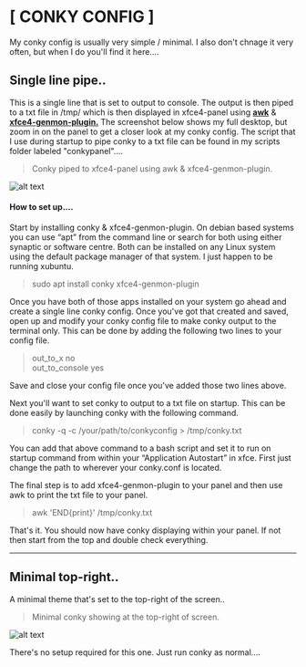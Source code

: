 # [ CONKY CONFIG ]

My conky config is usually very simple / minimal. I also don't chnage it very often, but when I do you'll find it here....

## Single line pipe..

This is a single line that is set to output to console. The output is then piped to a txt file in /tmp/ which is then displayed in xfce4-panel using [**awk**](https://linux.die.net/man/1/awk) & [**xfce4-genmon-plugin.**](https://goodies.xfce.org/projects/panel-plugins/xfce4-genmon-plugin) The screenshot below shows my full desktop, but zoom in on the panel to get a closer look at my conky config. The script that I use during startup to pipe conky to a txt file can be found in my scripts folder labeled "conkypanel"....

> Conky piped to xfce4-panel using awk & xfce4-genmon-plugin.

![alt text](http://i.imgur.com/AmfVWRi.png "Conky displayed inside xfce4-panel")

#### How to set up....  

Start by installing conky & xfce4-genmon-plugin. On debian based systems you can use “apt” from the command line or search for both using either synaptic or software centre. Both can be installed on any Linux system using the default package manager of that system. I just happen to be running xubuntu.

> sudo apt install conky xfce4-genmon-plugin

Once you have both of those apps installed on your system go ahead and create a single line conky config. Once you've got that created and saved, open up and modify your conky config file to make conky output to the terminal only. This can be done by adding the following two lines to your config file.

> out_to_x no  
> out_to_console yes  

Save and close your config file once you've added those two lines above.  

Next you'll want to set conky to output to a txt file on startup. This can be done easily by launching conky with the following command.

> conky -q -c /your/path/to/conkyconfig > /tmp/conky.txt

You can add that above command to a bash script and set it to run on startup command from within your “Application Autostart” in xfce. First just change the path to wherever your conky.conf is located.

The final step is to add xfce4-genmon-plugin to your panel and then use awk to print the txt file to your panel.

> awk 'END{print}' /tmp/conky.txt

That's it. You should now have conky displaying within your panel. If not then start from the top and double check everything.

----

## Minimal top-right..

A minimal theme that's set to the top-right of the screen..

> Minimal conky showing at the top-right of screen.

![alt text](http://i.imgur.com/YSZHyy5.png "Conky displaying top-right of screen")

There's no setup required for this one. Just run conky as normal....
